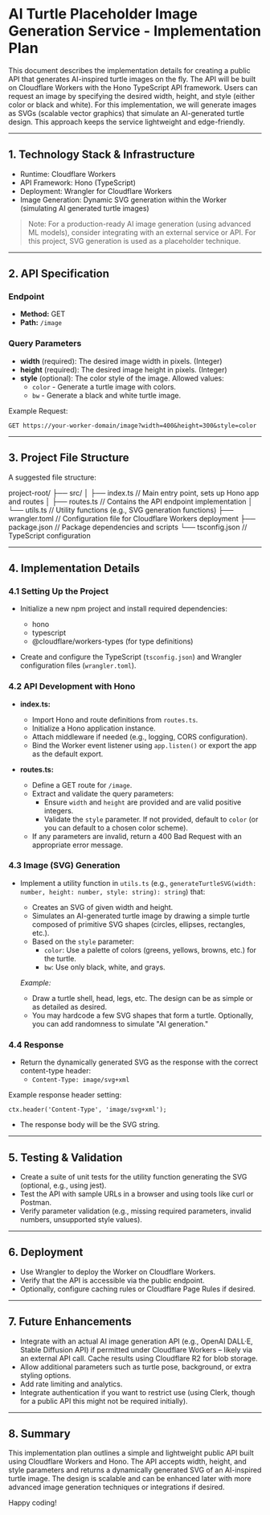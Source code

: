 # AI Turtle Placeholder Image Generation Service - Implementation Plan

This document describes the implementation details for creating a public API that generates AI-inspired turtle images on the fly. The API will be built on Cloudflare Workers with the Hono TypeScript API framework. Users can request an image by specifying the desired width, height, and style (either color or black and white). For this implementation, we will generate images as SVGs (scalable vector graphics) that simulate an AI-generated turtle design. This approach keeps the service lightweight and edge-friendly.

---

## 1. Technology Stack & Infrastructure

- Runtime: Cloudflare Workers
- API Framework: Hono (TypeScript)
- Deployment: Wrangler for Cloudflare Workers
- Image Generation: Dynamic SVG generation within the Worker (simulating AI generated turtle images)

> Note: For a production-ready AI image generation (using advanced ML models), consider integrating with an external service or API. For this project, SVG generation is used as a placeholder technique.

---

## 2. API Specification

### Endpoint

- **Method:** GET
- **Path:** `/image`

### Query Parameters

- **width** (required): The desired image width in pixels. (Integer)
- **height** (required): The desired image height in pixels. (Integer)
- **style** (optional): The color style of the image. Allowed values:
  - `color` - Generate a turtle image with colors.
  - `bw` - Generate a black and white turtle image.

Example Request:

```
GET https://your-worker-domain/image?width=400&height=300&style=color
```

---

## 3. Project File Structure

A suggested file structure:

project-root/
├── src/
│   ├── index.ts           // Main entry point, sets up Hono app and routes
│   ├── routes.ts          // Contains the API endpoint implementation
│   └── utils.ts           // Utility functions (e.g., SVG generation functions)
├── wrangler.toml          // Configuration file for Cloudflare Workers deployment
├── package.json           // Package dependencies and scripts
└── tsconfig.json          // TypeScript configuration

---

## 4. Implementation Details

### 4.1 Setting Up the Project

- Initialize a new npm project and install required dependencies:

  - hono
  - typescript
  - @cloudflare/workers-types (for type definitions)

- Create and configure the TypeScript (`tsconfig.json`) and Wrangler configuration files (`wrangler.toml`).

### 4.2 API Development with Hono

- **index.ts:**
  - Import Hono and route definitions from `routes.ts`.
  - Initialize a Hono application instance.
  - Attach middleware if needed (e.g., logging, CORS configuration).
  - Bind the Worker event listener using `app.listen()` or export the app as the default export.

- **routes.ts:**
  - Define a GET route for `/image`.
  - Extract and validate the query parameters:
    - Ensure `width` and `height` are provided and are valid positive integers.
    - Validate the `style` parameter. If not provided, default to `color` (or you can default to a chosen color scheme).
  - If any parameters are invalid, return a 400 Bad Request with an appropriate error message.

### 4.3 Image (SVG) Generation

- Implement a utility function in `utils.ts` (e.g., `generateTurtleSVG(width: number, height: number, style: string): string`) that:
  - Creates an SVG of given width and height.
  - Simulates an AI-generated turtle image by drawing a simple turtle composed of primitive SVG shapes (circles, ellipses, rectangles, etc.).
  - Based on the `style` parameter:
    - `color`: Use a palette of colors (greens, yellows, browns, etc.) for the turtle.
    - `bw`: Use only black, white, and grays.

  *Example:*
  - Draw a turtle shell, head, legs, etc. The design can be as simple or as detailed as desired.
  - You may hardcode a few SVG shapes that form a turtle. Optionally, you can add randomness to simulate "AI generation." 

### 4.4 Response

- Return the dynamically generated SVG as the response with the correct content-type header:
  - `Content-Type: image/svg+xml`

Example response header setting:

```
ctx.header('Content-Type', 'image/svg+xml');
```

- The response body will be the SVG string.

---

## 5. Testing & Validation

- Create a suite of unit tests for the utility function generating the SVG (optional, e.g., using jest).
- Test the API with sample URLs in a browser and using tools like curl or Postman.
- Verify parameter validation (e.g., missing required parameters, invalid numbers, unsupported style values).

---

## 6. Deployment

- Use Wrangler to deploy the Worker on Cloudflare Workers.
- Verify that the API is accessible via the public endpoint.
- Optionally, configure caching rules or Cloudflare Page Rules if desired.

---

## 7. Future Enhancements

- Integrate with an actual AI image generation API (e.g., OpenAI DALL·E, Stable Diffusion API) if permitted under Cloudflare Workers – likely via an external API call. Cache results using Cloudflare R2 for blob storage.
- Allow additional parameters such as turtle pose, background, or extra styling options.
- Add rate limiting and analytics.
- Integrate authentication if you want to restrict use (using Clerk, though for a public API this might not be required initially).

---

## 8. Summary

This implementation plan outlines a simple and lightweight public API built using Cloudflare Workers and Hono. The API accepts width, height, and style parameters and returns a dynamically generated SVG of an AI-inspired turtle image. The design is scalable and can be enhanced later with more advanced image generation techniques or integrations if desired.

Happy coding!